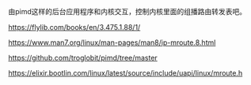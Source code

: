 由pimd这样的后台应用程序和内核交互，控制内核里面的组播路由转发表吧。


https://flylib.com/books/en/3.475.1.88/1/

https://www.man7.org/linux/man-pages/man8/ip-mroute.8.html

https://github.com/troglobit/pimd/tree/master

https://elixir.bootlin.com/linux/latest/source/include/uapi/linux/mroute.h
